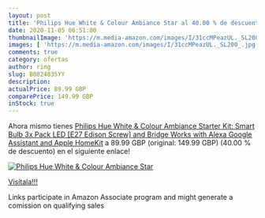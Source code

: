 ```yaml
---
layout: post
title: 'Philips Hue White & Colour Ambiance Star al 40.00 % de descuento'
date: 2020-11-05 06:51:00
thumbnailImage: 'https://m.media-amazon.com/images/I/31ccMPeazUL._SL200_.jpg'
images: [ 'https://m.media-amazon.com/images/I/31ccMPeazUL._SL200_.jpg' ]
comments: true
category: ofertas
author: ring
slug: B0824835YY
description:
actualPrice: 89.99 GBP
comparePrice: 149.99 GBP
inStock: true
---
```


Ahora mismo tienes [Philips Hue White & Colour Ambiance Starter Kit: Smart Bulb 3x Pack LED [E27  Edison Screw] and Bridge  Works with Alexa  Google Assistant and Apple HomeKit](https://www.amazon.co.uk/dp/B0824835YY/?tag=tolees0a-21) a 89.99 GBP (original: 149.99 GBP) (40.00 %  de descuento) en el siguiente enlace!

[![Philips Hue White & Colour Ambiance Star](https://m.media-amazon.com/images/I/31ccMPeazUL._SL200_.jpg)](https://www.amazon.co.uk/dp/B0824835YY/?tag=tolees0a-21)

[Visítala!!!](https://www.amazon.co.uk/dp/B0824835YY/?tag=tolees0a-21)

Links participate in Amazon Associate program and might generate a comission on qualifying sales
